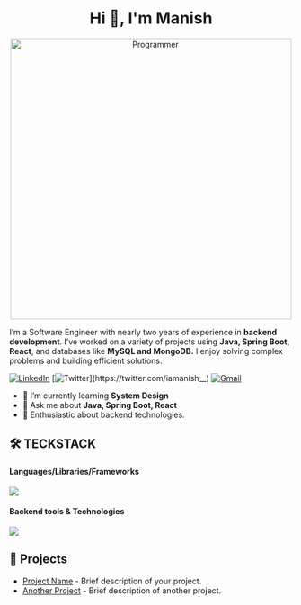 <h1 align="center">Hi 👋, I'm Manish</h1>
<p align="center">
  <img width="500" src="https://user-images.githubusercontent.com/74038190/212749171-b84692a8-2b04-4e3b-93ca-ac14705da224.gif" alt="Programmer" />
</p>

I’m a Software Engineer with nearly two years of experience in **backend development**. I’ve worked on a variety of projects using **Java, Spring Boot, React**, and databases like **MySQL and MongoDB.** I enjoy solving complex problems and building efficient solutions.


[![LinkedIn](https://img.shields.io/badge/-LinkedIn-blue?style=flat-square&logo=linkedin&logoColor=white&link=https://www.linkedin.com/in/iamanishh/)](https://www.linkedin.com/in/iamanishh/)
[![Twitter](https://img.shields.io/badge/-Twitter-1ca0f1?style=flat-square&logo=twitter&logoColor=white&link=https://twitter.com/iamanish__)](https://twitter.com/iamanish__)
[![Gmail](https://img.shields.io/badge/-Gmail-c14438?style=flat-square&logo=gmail&logoColor=white&link=mailto:mmm.manish163@gmail.com)](mailto:mmm.manish163@gmail.com)


- 🌱 I’m currently learning **System Design**
- 💬 Ask me about **Java, Spring Boot, React**
- 🎨 Enthusiastic about backend technologies.


## 🛠️ TECKSTACK
<div style="margin-bottom: 20px;">
  <h4>Languages/Libraries/Frameworks</h4>
 <img src="https://skillicons.dev/icons?i=java,spring,hibernate,javascript,react,redux,html,css"/>
<div style="margin-bottom: 20px;">
  <h4>Backend tools & Technologies</h4>
  <img src="https://skillicons.dev/icons?i=git,github,linux,mysql,mongodb,redis,kafka,aws,docker,kubernetes,"/>
</div>


## 💼 Projects

- [Project Name](https://github.com/yourusername/projectname) - Brief description of your project.
- [Another Project](https://github.com/yourusername/anotherproject) - Brief description of another project.


